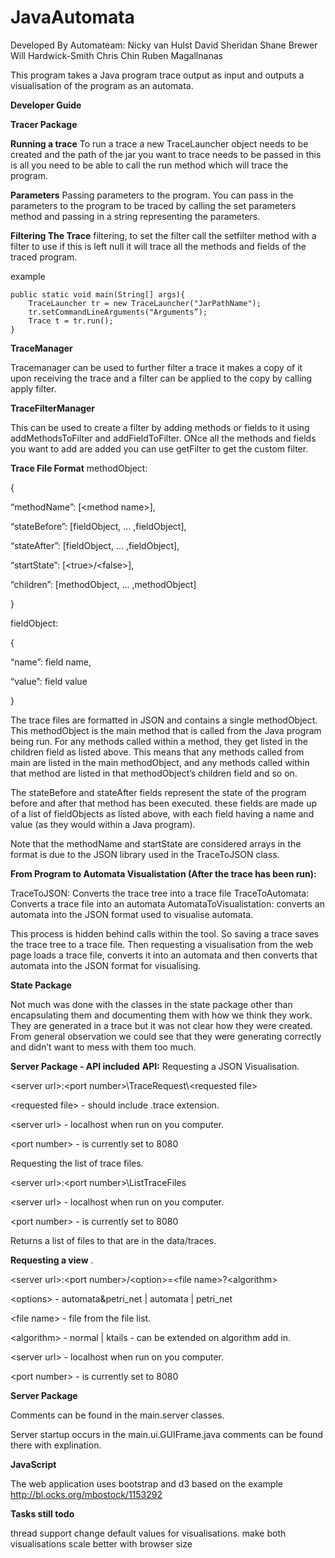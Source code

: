 # JavaAutomata

Developed By Automateam:
Nicky van Hulst
David Sheridan 
Shane Brewer 
Will Hardwick-Smith
Chris Chin
Ruben Magallnanas

This program takes a Java program trace output as input and outputs a visualisation of the program as an automata. 

<b>Developer Guide</b>

<b>Tracer Package</b> 

<b>Running a trace</b>
To run a trace a new TraceLauncher object needs to be created and the path of the jar you want to trace needs to be passed in this is all you need to be able to call the run method which will trace the program. 

<b>Parameters</b>
Passing parameters to the program. You can pass in the parameters to the program to be traced by calling the set parameters method and passing in a string representing the parameters.

<b>Filtering The Trace</b>
filtering, to set the filter call the setfilter method with a filter to use if this is left null it will trace all the methods and fields of the traced program.

example 

    public static void main(String[] args){
        TraceLauncher tr = new TraceLauncher("JarPathName");
        tr.setCommandLineArguments("Arguments”);
        Trace t = tr.run();
    }

<b>TraceManager</b> 

Tracemanager can be used to further filter a trace it makes a copy of it upon receiving the trace and a filter can be applied to the copy by calling apply filter. 

<b>TraceFilterManager</b>

This can be used to create a filter by adding methods or fields to it using addMethodsToFilter and addFieldToFilter.  ONce all the methods and fields you want to add are added you can use getFilter to get the custom filter. 



<b>Trace File Format</b>
methodObject:

{<p>
      “methodName”: [\<method name\>],<p>
      “stateBefore”: [fieldObject, … ,fieldObject],<p>
      “stateAfter”: [fieldObject, … ,fieldObject],<p>
      “startState”: [\<true\>/\<false\>],<p>
      “children”: [methodObject, … ,methodObject]<p>
}<p>

fieldObject:

{<p>
      “name”: field name,<p>
      “value”: field value<p>
}<p>

The trace files are formatted in JSON and contains a single methodObject. This methodObject is the main method that is called from the Java program being run. For any methods called within a method, they get listed in the children field as listed above. This means that any methods called from main are listed in the main methodObject, and any methods called within that method are listed in that methodObject’s children field and so on.

The stateBefore and stateAfter fields represent the state of the program before and after that method has been executed. these fields are made up of a list of fieldObjects as listed above, with each field having a name and value (as they would within a Java program).

Note that the methodName and startState are considered arrays in the format is due to the JSON library used in the TraceToJSON class.

<b>From Program to Automata Visualistation (After the trace has been run):</b>

TraceToJSON: Converts the trace tree into a trace file
TraceToAutomata: Converts a trace file into an automata
AutomataToVisualistation: converts an automata into the JSON format used to visualise automata.

This process is hidden behind calls within the tool. So saving a trace saves the trace tree to a trace file. Then requesting a visualisation from the web page loads a trace file, converts it into an automata and then converts that automata into the JSON format for visualising.



<b>State Package</b>

Not much was done with the classes in the state package other than encapsulating them and documenting them with how we think they work. They are generated in a trace but it was not clear how they were created. From general observation we could see that they were generating correctly and didn’t want to mess with them too much. 

<b>Server Package - API included</b>
<b>API:</b>
Requesting a JSON Visualisation.

\<server url\>:\<port number\>\\TraceRequest\\\<requested file\>

\<requested file\> - should include .trace extension.

\<server url\> - localhost when run on you computer.

\<port number\> - is currently set to 8080

Requesting the list of trace files.

\<server url\>:\<port number\>\\ListTraceFiles

\<server url\> - localhost when run on you computer.

\<port number\> - is currently set to 8080

Returns a list of files to that are in the data/traces.

<b>Requesting a view</b> .

\<server url\>:\<port number\>\/\<option\>=\<file name\>?\<algorithm\> 

\<options\>  -  automata&petri_net \| automata \| petri_net

\<file name\> - file from the file list.

\<algorithm\> - normal \| ktails - can be extended on algorithm add in.

\<server url\> - localhost when run on you computer.

\<port number\> - is currently set to 8080

<b>Server Package</b>

Comments can be found in the main.server classes.

Server startup occurs in the main.ui.GUIFrame.java  comments can be found there with explination.


<b>JavaScript  </b>  

The web application uses bootstrap and d3 based on the example http://bl.ocks.org/mbostock/1153292



<b>Tasks still todo</b>

thread support
change default values for visualisations. 
make both visualisations scale better with browser size
